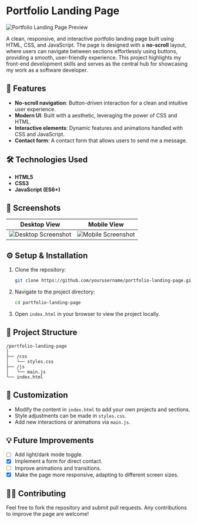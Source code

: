 # **Portfolio Landing Page**

![Portfolio Landing Page Preview](path-to-screenshot)

A clean, responsive, and interactive portfolio landing page built using HTML, CSS, and JavaScript. The page is designed with a **no-scroll** layout, where users can navigate between sections effortlessly using buttons, providing a smooth, user-friendly experience. This project highlights my front-end development skills and serves as the central hub for showcasing my work as a software developer.

## 🚀 **Features**
- **No-scroll navigation**: Button-driven interaction for a clean and intuitive user experience.
- **Modern UI**: Built with a aesthetic, leveraging the power of CSS and HTML.
- **Interactive elements**: Dynamic features and animations handled with CSS and JavaScript.
- **Contact form**: A contact form that allows users to send me a message.
## 🛠️ **Technologies Used**
- **HTML5**
- **CSS3**
- **JavaScript (ES6+)**

## 📸 **Screenshots**
| Desktop View | Mobile View |
| ------------ | ----------- |
| ![Desktop Screenshot](path-to-desktop-image) | ![Mobile Screenshot](path-to-mobile-image) |

## ⚙️ **Setup & Installation**
1. Clone the repository:
   ```bash
   git clone https://github.com/yourusername/portfolio-landing-page.git
   ```
2. Navigate to the project directory:
   ```bash
   cd portfolio-landing-page
   ```
3. Open `index.html` in your browser to view the project locally.

## 📁 **Project Structure**
```
/portfolio-landing-page
│
├── /css
│   └── styles.css
├── /js
│   └── main.js
└── index.html
```

## 🎨 **Customization**
- Modify the content in `index.html` to add your own projects and sections.
- Style adjustments can be made in `styles.css`.
- Add new interactions or animations via `main.js`.

## 💡 **Future Improvements**
- [ ] Add light/dark mode toggle.
- [x] Implement a form for direct contact.
- [ ] Improve animations and transitions.
- [x] Make the page more responsive, adapting to different screen sizes.

## 🧑‍💻 **Contributing**
Feel free to fork the repository and submit pull requests. Any contributions to improve the page are welcome!
